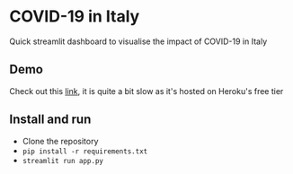 # COVID-19 in Italy
Quick streamlit dashboard to visualise the impact of COVID-19 in Italy

## Demo
Check out this [link](http://covid19italy.herokuapp.com/), it is quite a bit slow as it's hosted on Heroku's free tier

## Install and run
- Clone the repository
- `pip install -r requirements.txt`
- `streamlit run app.py`
